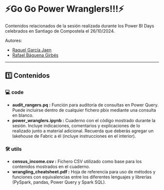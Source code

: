 # **⚡Go Go Power Wranglers!!!⚡**

Contenidos relacionados de la sesión realizada durante los Power BI Days celebrados en Santiago de Compostela el 26/10/2024.

Autores:
- [Raquel García Jaen](https://es.linkedin.com/in/raquel-garc%C3%ADa-jaen-b645a6188)
- [Rafael Báguena Girbés](https://es.linkedin.com/in/rafaelbaguena)

---

## 1️⃣ Contenidos

### 💻 code
- **audit_rangers.pq :** Función para auditoría de consultas en Power Query. Puede incluirse dentro de cualquier fichero pbix mediante una consulta en blanco.
- **power_wranglers.ipynb :** Cuaderno con el código mostrado durante la sesión. Incluye indicaciones, comentarios y explicaciones de lo realizado junto a material adicional. Recuerda que deberás agregar un lakehouse de Fabric a él (incluye instrucciones en el interior).

### 🛠️ utils
- **census_income.csv :** Fichero CSV utilizado como base para los contenidos mostrados en el cuaderno.
- **wrangling_cheatsheet.pdf :** Hoja de referencia para uso de métodos y funciones con equivalencias entre los diferentes lenguajes y librerías (PySpark, pandas, Power Query y Spark SQL).